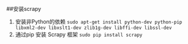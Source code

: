 ##安装scrapy

1. 安装非Python的依赖 `sudo apt-get install python-dev python-pip libxml2-dev libxslt1-dev zlib1g-dev libffi-dev libssl-dev`
2. 通过pip 安装 Scrapy 框架 `sudo pip install scrapy`
